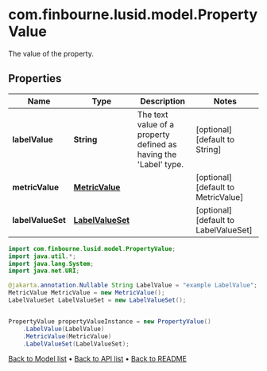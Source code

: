 # com.finbourne.lusid.model.PropertyValue
The value of the property.

## Properties

Name | Type | Description | Notes
------------ | ------------- | ------------- | -------------
**labelValue** | **String** | The text value of a property defined as having the &#39;Label&#39; type. | [optional] [default to String]
**metricValue** | [**MetricValue**](MetricValue.md) |  | [optional] [default to MetricValue]
**labelValueSet** | [**LabelValueSet**](LabelValueSet.md) |  | [optional] [default to LabelValueSet]

```java
import com.finbourne.lusid.model.PropertyValue;
import java.util.*;
import java.lang.System;
import java.net.URI;

@jakarta.annotation.Nullable String LabelValue = "example LabelValue";
MetricValue MetricValue = new MetricValue();
LabelValueSet LabelValueSet = new LabelValueSet();


PropertyValue propertyValueInstance = new PropertyValue()
    .LabelValue(LabelValue)
    .MetricValue(MetricValue)
    .LabelValueSet(LabelValueSet);
```


[Back to Model list](../README.md#documentation-for-models) &#8226; [Back to API list](../README.md#documentation-for-api-endpoints) &#8226; [Back to README](../README.md)
